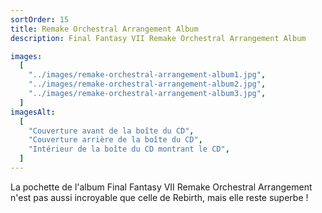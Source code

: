 ```yaml
---
sortOrder: 15
title: Remake Orchestral Arrangement Album
description: Final Fantasy VII Remake Orchestral Arrangement Album

images:
  [
    "../images/remake-orchestral-arrangement-album1.jpg",
    "../images/remake-orchestral-arrangement-album2.jpg",
    "../images/remake-orchestral-arrangement-album3.jpg",
  ]
imagesAlt:
  [
    "Couverture avant de la boîte du CD",
    "Couverture arrière de la boîte du CD",
    "Intérieur de la boîte du CD montrant le CD",
  ]
---
```


La pochette de l'album Final Fantasy VII Remake Orchestral Arrangement n'est pas aussi incroyable que celle de Rebirth, mais elle reste superbe !
